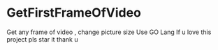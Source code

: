 # GetFirstFrameOfVideo
Get any frame of video , change picture size
Use GO Lang
If u love this project pls star it thank u

